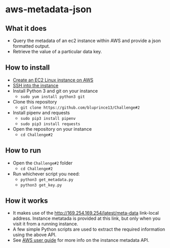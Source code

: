 # aws-metadata-json

## What it does
- Query the metadata of an ec2 instance within AWS and provide a json formatted output. 
- Retrieve the value of a particular data key.

## How to install
- [Create an EC2 Linux instance on AWS](https://docs.aws.amazon.com/AWSEC2/latest/UserGuide/EC2_GetStarted.html)
- [SSH into the instance](https://docs.aws.amazon.com/AWSEC2/latest/UserGuide/AccessingInstancesLinux.html)
- Install Python 3 and git on your instance 
    - `sudo yum install python3 git`
- Clone this repository
  - `git clone https://github.com/bluprince13/Challenge#2`
- Install pipenv and requests
  - `sudo pip3 install pipenv`
  - `sudo pip3 install requests`
- Open the repository on your instance
  - `cd Challenge#2`


## How to run
- Open the `Challenge#2` folder
  - `cd Challenge#2`
- Run whichever script you need:
  - `python3 get_metadata.py`
  - `python3 get_key.py`

## How it works
- It makes use of the http://169.254.169.254/latest/meta-data link-local address. Instance metatada is provided at this link, but only when you visit it from a running instance.
- A few simple Python scripts are used to extract the required information using the above API.
- See [AWS user guide](https://docs.aws.amazon.com/AWSEC2/latest/UserGuide/ec2-instance-metadata.html) for more info on the instance metadata API.